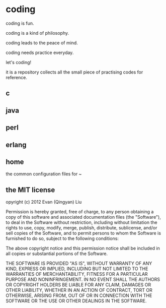 coding
===
coding is fun.

coding is a kind of  philosophy.

coding leads to the peace of mind.

coding needs practice everyday.

let's coding!

it is a repository collects all the small piece of practising codes for reference.

c
---

java
---

perl
---

erlang
---

home
---
the common configuration files for ~

the MIT license
---
opyright (c) 2012
Evan (Qingyan) Liu

Permission is hereby granted, free of charge, to any person obtaining a copy
of this software and associated documentation files (the "Software"), to deal
in the Software without restriction, including without limitation the rights
to use, copy, modify, merge, publish, distribute, sublicense, and/or sell
copies of the Software, and to permit persons to whom the Software is
furnished to do so, subject to the following conditions:

The above copyright notice and this permission notice shall be included in
all copies or substantial portions of the Software.

THE SOFTWARE IS PROVIDED "AS IS", WITHOUT WARRANTY OF ANY KIND, EXPRESS OR
IMPLIED, INCLUDING BUT NOT LIMITED TO THE WARRANTIES OF MERCHANTABILITY,
FITNESS FOR A PARTICULAR PURPOSE AND NONINFRINGEMENT. IN NO EVENT SHALL THE
AUTHORS OR COPYRIGHT HOLDERS BE LIABLE FOR ANY CLAIM, DAMAGES OR OTHER
LIABILITY, WHETHER IN AN ACTION OF CONTRACT, TORT OR OTHERWISE, ARISING FROM,
OUT OF OR IN CONNECTION WITH THE SOFTWARE OR THE USE OR OTHER DEALINGS IN
THE SOFTWARE.
